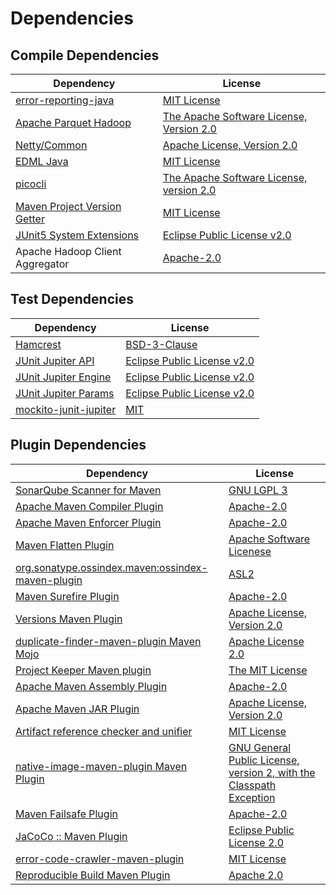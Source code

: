 <!-- @formatter:off -->
# Dependencies

## Compile Dependencies

| Dependency                         | License                                       |
| ---------------------------------- | --------------------------------------------- |
| [error-reporting-java][0]          | [MIT License][1]                              |
| [Apache Parquet Hadoop][2]         | [The Apache Software License, Version 2.0][3] |
| [Netty/Common][4]                  | [Apache License, Version 2.0][5]              |
| [EDML Java][6]                     | [MIT License][7]                              |
| [picocli][8]                       | [The Apache Software License, version 2.0][9] |
| [Maven Project Version Getter][10] | [MIT License][11]                             |
| [JUnit5 System Extensions][12]     | [Eclipse Public License v2.0][13]             |
| Apache Hadoop Client Aggregator    | [Apache-2.0][3]                               |

## Test Dependencies

| Dependency                  | License                           |
| --------------------------- | --------------------------------- |
| [Hamcrest][14]              | [BSD-3-Clause][15]                |
| [JUnit Jupiter API][16]     | [Eclipse Public License v2.0][17] |
| [JUnit Jupiter Engine][16]  | [Eclipse Public License v2.0][17] |
| [JUnit Jupiter Params][16]  | [Eclipse Public License v2.0][17] |
| [mockito-junit-jupiter][18] | [MIT][19]                         |

## Plugin Dependencies

| Dependency                                              | License                                                                   |
| ------------------------------------------------------- | ------------------------------------------------------------------------- |
| [SonarQube Scanner for Maven][20]                       | [GNU LGPL 3][21]                                                          |
| [Apache Maven Compiler Plugin][22]                      | [Apache-2.0][3]                                                           |
| [Apache Maven Enforcer Plugin][23]                      | [Apache-2.0][3]                                                           |
| [Maven Flatten Plugin][24]                              | [Apache Software Licenese][3]                                             |
| [org.sonatype.ossindex.maven:ossindex-maven-plugin][25] | [ASL2][9]                                                                 |
| [Maven Surefire Plugin][26]                             | [Apache-2.0][3]                                                           |
| [Versions Maven Plugin][27]                             | [Apache License, Version 2.0][3]                                          |
| [duplicate-finder-maven-plugin Maven Mojo][28]          | [Apache License 2.0][29]                                                  |
| [Project Keeper Maven plugin][30]                       | [The MIT License][31]                                                     |
| [Apache Maven Assembly Plugin][32]                      | [Apache-2.0][3]                                                           |
| [Apache Maven JAR Plugin][33]                           | [Apache License, Version 2.0][3]                                          |
| [Artifact reference checker and unifier][34]            | [MIT License][35]                                                         |
| [native-image-maven-plugin Maven Plugin][36]            | [GNU General Public License, version 2, with the Classpath Exception][37] |
| [Maven Failsafe Plugin][38]                             | [Apache-2.0][3]                                                           |
| [JaCoCo :: Maven Plugin][39]                            | [Eclipse Public License 2.0][40]                                          |
| [error-code-crawler-maven-plugin][41]                   | [MIT License][42]                                                         |
| [Reproducible Build Maven Plugin][43]                   | [Apache 2.0][9]                                                           |

[0]: https://github.com/exasol/error-reporting-java/
[1]: https://github.com/exasol/error-reporting-java/blob/main/LICENSE
[2]: https://parquet.apache.org
[3]: https://www.apache.org/licenses/LICENSE-2.0.txt
[4]: https://netty.io/netty-common/
[5]: https://www.apache.org/licenses/LICENSE-2.0
[6]: https://github.com/exasol/edml-java/
[7]: https://github.com/exasol/edml-java/blob/main/LICENSE
[8]: https://picocli.info
[9]: http://www.apache.org/licenses/LICENSE-2.0.txt
[10]: https://github.com/exasol/maven-project-version-getter/
[11]: https://github.com/exasol/maven-project-version-getter/blob/main/LICENSE
[12]: https://github.com/itsallcode/junit5-system-extensions
[13]: http://www.eclipse.org/legal/epl-v20.html
[14]: http://hamcrest.org/JavaHamcrest/
[15]: https://raw.githubusercontent.com/hamcrest/JavaHamcrest/master/LICENSE
[16]: https://junit.org/junit5/
[17]: https://www.eclipse.org/legal/epl-v20.html
[18]: https://github.com/mockito/mockito
[19]: https://opensource.org/licenses/MIT
[20]: http://sonarsource.github.io/sonar-scanner-maven/
[21]: http://www.gnu.org/licenses/lgpl.txt
[22]: https://maven.apache.org/plugins/maven-compiler-plugin/
[23]: https://maven.apache.org/enforcer/maven-enforcer-plugin/
[24]: https://www.mojohaus.org/flatten-maven-plugin/
[25]: https://sonatype.github.io/ossindex-maven/maven-plugin/
[26]: https://maven.apache.org/surefire/maven-surefire-plugin/
[27]: https://www.mojohaus.org/versions/versions-maven-plugin/
[28]: https://basepom.github.io/duplicate-finder-maven-plugin
[29]: http://www.apache.org/licenses/LICENSE-2.0.html
[30]: https://github.com/exasol/project-keeper/
[31]: https://github.com/exasol/project-keeper/blob/main/LICENSE
[32]: https://maven.apache.org/plugins/maven-assembly-plugin/
[33]: https://maven.apache.org/plugins/maven-jar-plugin/
[34]: https://github.com/exasol/artifact-reference-checker-maven-plugin/
[35]: https://github.com/exasol/artifact-reference-checker-maven-plugin/blob/main/LICENSE
[36]: https://github.com/oracle/graal/tree/master/substratevm
[37]: http://openjdk.java.net/legal/gplv2+ce.html
[38]: https://maven.apache.org/surefire/maven-failsafe-plugin/
[39]: https://www.jacoco.org/jacoco/trunk/doc/maven.html
[40]: https://www.eclipse.org/legal/epl-2.0/
[41]: https://github.com/exasol/error-code-crawler-maven-plugin/
[42]: https://github.com/exasol/error-code-crawler-maven-plugin/blob/main/LICENSE
[43]: http://zlika.github.io/reproducible-build-maven-plugin
